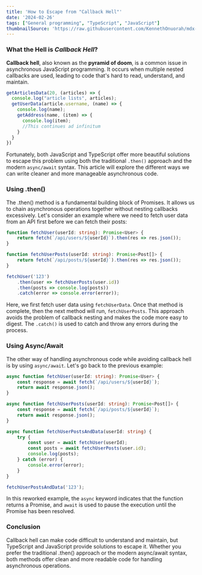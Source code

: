 ```yaml
---
title: 'How to Escape from "Callback Hell"'
date: '2024-02-26'
tags: ["General programming", "TypeScript", "JavaScript"]
thumbnailSource: 'https://raw.githubusercontent.com/KennethOnuorah/mdx-blogposts/main/images/thumbnails/callback_hell.png'
---
```


### **What the Hell is *Callback Hell*?**

**Callback hell**, also known as the **pyramid of doom**, is a common issue in asynchronous JavaScript programming. It occurs when multiple nested callbacks are used, leading to code that's hard to read, understand, and maintain. 

```typescript
getArticlesData(20, (articles) => {  
  console.log("article lists", articles);  
  getUserData(article.username, (name) => {  
    console.log(name);  
    getAddress(name, (item) => {  
      console.log(item);  
      //This continues ad infinitum
    }
  }
}) 
```

Fortunately, both JavaScript and TypeScript offer more beautiful solutions to escape this problem using both the traditional `.then()` approach and the modern `async/await` syntax. This article will explore the different ways we can write cleaner and more manageable asynchronous code.

### **Using .then()**

The .then() method is a fundamental building block of Promises. It allows us to chain asynchronous operations together without nesting callbacks excessively. Let's consider an example where we need to fetch user data from an API first before we can fetch their posts:

```typescript
function fetchUser(userId: string): Promise<User> {
    return fetch(`/api/users/${userId}`).then(res => res.json());
}

function fetchUserPosts(userId: string): Promise<Post[]> {
    return fetch(`/api/posts/${userId}`).then(res => res.json());
}

fetchUser('123')
    .then(user => fetchUserPosts(user.id))
    .then(posts => console.log(posts))
    .catch(error => console.error(error));
```

Here, we first fetch user data using `fetchUserData`. Once that method is complete, then the next method will run, `fetchUserPosts`. This approach avoids the problem of callback nesting and makes the code more easy to digest. The `.catch()` is used to catch and throw any errors during the process.

### **Using Async/Await**

The other way of handling asynchronous code while avoiding callback hell is by using `async/await`. Let's go back to the previous example:

```typescript
async function fetchUser(userId: string): Promise<User> {
    const response = await fetch(`/api/users/${userId}`);
    return await response.json();
}

async function fetchUserPosts(userId: string): Promise<Post[]> {
    const response = await fetch(`/api/posts/${userId}`);
    return await response.json();
}

async function fetchUserPostsAndData(userId: string) {
    try {
        const user = await fetchUser(userId);
        const posts = await fetchUserPosts(user.id);
        console.log(posts);
    } catch (error) {
        console.error(error);
    }
}

fetchUserPostsAndData('123');
```

In this reworked example, the `async` keyword indicates that the function returns a Promise, and `await` is used to pause the execution until the Promise has been resolved.

### Conclusion

Callback hell can make code difficult to understand and maintain, but TypeScript and JavaScript provide solutions to escape it. Whether you prefer the traditional .then() approach or the modern async/await syntax, both methods offer clean and more readable code for handling asynchronous operations.